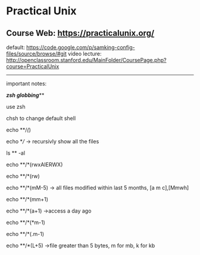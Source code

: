 Practical Unix
================
Course Web: https://practicalunix.org/
----------------
default: https://code.google.com/p/samking-config-files/source/browse/#git
video lecture: http://openclassroom.stanford.edu/MainFolder/CoursePage.php?course=PracticalUnix

----------------
important notes:

***************zsh globbing*****************

use zsh

chsh to change default shell

echo **/*(*)

echo **/*    -> recursivly show all the files

ls ** -al

echo **/*(rwxAIERWX)

echo **/*(rw)

echo **/*(mM-5)  -> all files modified within last 5 months, [a m c],[Mmwh]

echo **/*(mm+1)

echo **/*(a+1)    ->access a day ago

echo **/*(*m-1)

echo **/*(.m-1)

echo **/*(L+5)   ->file greater than 5 bytes, m for mb, k for kb
